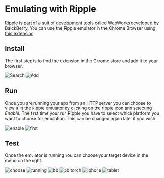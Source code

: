 # Emulating with Ripple

Ripple is part of a suit of development tools called <a href="http://developer.blackberry.com/html5/download/ripple/">WebWorks</a> developed by BalckBerry.
You can use the Ripple emulator in the Chrome Browser using <a href="https://chrome.google.com/webstore/detail/ripple-emulator-beta/geelfhphabnejjhdalkjhgipohgpdnoc?hl=en">this extension</a>

## Install

The first step is to find the extension in the Chrome store and add it to your browser.

![Search](ripple/01search.png "Find Ripple")
![Add](ripple/02add.png "Add it to Chrome")

## Run

Once you are running your app from an HTTP server you can choose to view it in the Ripple emulator by clicking on the ripple icon and selecting *Enable*.
The first time your run Ripple you have to select which platform you want to choose for emulation. This can be changed again later if you wish.

![enable](ripple/03enable.png "Enable emulation")
![first](ripple/04firstTime.png "First time usage")

## Test

Once the emulator is running you can choose your target device in the menu on the right.

![choose](ripple/07selectDevice.png "Choose a target")
![running](ripple/05running.png "What Ripple looks like when loaded")
![bb](ripple/06blackberry.png "Blackberry")
![bb torch](ripple/06blackberryTorch.png "Blackberry Torch")
![iphone](ripple/06iPhone5.png "iPhone")
![tablet](ripple/06tablet.png "Tablet")